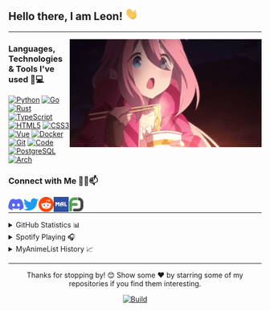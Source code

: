 ## Hello there, I am Leon! <img alt="Wave" height="25px" src="https://raw.githubusercontent.com/IchBinLeoon/IchBinLeoon/main/assets/wave.gif">

---

<img align="right" alt="Nadeshiko" title="<3" height="215px" src="assets/nadeshiko.gif">

### Languages, Technologies & Tools I've used 🚀💻

[![Python](https://img.shields.io/static/v1?style=for-the-badge&logo=Python&logoColor=FFFFFF&message=Python&color=3776AB&label=)](https://www.python.org/)
[![Go](https://img.shields.io/static/v1?style=for-the-badge&logo=Go&logoColor=FFFFFF&message=Go&color=00ADD8&label=)](https://golang.org/)
[![Rust](https://img.shields.io/static/v1?style=for-the-badge&logo=Rust&logoColor=FFFFFF&message=Rust&color=F46623&label=)](https://www.rust-lang.org/)
[![TypeScript](https://img.shields.io/static/v1?style=for-the-badge&logo=TypeScript&logoColor=FFFFFF&message=TypeScript&color=3178C6&label=)](https://www.typescriptlang.org/)
[![HTML5](https://img.shields.io/static/v1?style=for-the-badge&logo=HTML5&logoColor=FFFFFF&message=HTML5&color=E34F26&label=)](https://html.spec.whatwg.org/multipage/)
[![CSS3](https://img.shields.io/static/v1?style=for-the-badge&logo=CSS3&logoColor=FFFFFF&message=CSS3&color=1572B6&label=)](https://www.w3.org/Style/CSS/)
[![Vue](https://img.shields.io/static/v1?style=for-the-badge&logo=Vue.js&logoColor=FFFFFF&message=Vue&color=4FC08D&label=)](https://vuejs.org/)
[![Docker](https://img.shields.io/static/v1?style=for-the-badge&logo=Docker&logoColor=FFFFFF&message=Docker&color=2496ED&label=)](https://www.docker.com/)
[![Git](https://img.shields.io/static/v1?style=for-the-badge&logo=Git&message=Git&logoColor=FFFFFF&color=F05032&label=)](https://git-scm.com/)
[![Code](https://img.shields.io/static/v1?style=for-the-badge&logo=Visual+Studio+Code&logoColor=FFFFFF&message=Code&color=007ACC&label=)](https://code.visualstudio.com/)
[![PostgreSQL](https://img.shields.io/static/v1?style=for-the-badge&logo=PostgreSQL&logoColor=FFFFFF&message=PostgreSQL&color=336791&label=)](https://www.postgresql.org/)
[![Arch](https://img.shields.io/static/v1?style=for-the-badge&logo=Arch+Linux&logoColor=FFFFFF&message=Arch&nbsp;Linux&color=1793D1&label=)](https://archlinux.org/)

### Connect with Me 🤝🏻📫

<p>
  <a href="https://discordapp.com/users/223871059068321793">
    <img align="left" alt="Discord" title="Discord" width="30px" src="assets/discord.png">
  </a>
  <a href="https://twitter.com/IchBinLeoon">
    <img align="left" alt="Twitter" title="Twitter" width="30px" src="assets/twitter.png">
  </a>
  <a href="https://www.reddit.com/user/IchBinLeoon">
    <img align="left" alt="Reddit" title="Reddit" width="30px" src="assets/reddit.png">
  </a>
  <a href="https://myanimelist.net/profile/IchBinLeoon">
    <img align="left" alt="MyAnimeList" title="MyAnimeList" width="30px" src="assets/myanimelist.png">
  </a>
  <a href="https://myfigurecollection.net/profile/IchBinLeoon">
    <img align="left" alt="MyFigureCollection" title="MyFigureCollection" width="30px" src="assets/myfigurecollection.png">
  </a>
</p>
<br>

---

<details close>
<summary>GitHub Statistics 📊</summary>
<br>
<p>
  <a href="https://github.com/IchBinLeoon" width="100%">
    <img alt="GitHub Stats" height="165px" src="https://github-readme-stats-ichbinleoon.vercel.app/api?username=IchBinLeoon&count_private=true&show_icons=true&theme=dark&hide_border=true&hide_title=true&include_all_commits=true">
    <img alt="Top Langs" height="165px" src="https://github-readme-stats-ichbinleoon.vercel.app/api/top-langs?username=IchBinLeoon&langs_count=10&layout=compact&hide_border=true&theme=dark">
  </a>
</p>
</details>

<details close>
<summary>Spotify Playing 🎧</summary>
<br>
<p>
  <a href="https://open.spotify.com/user/v7ttuai8eqcoqdseoztwk31os">
    <img alt="Spotify" height="200px" src="https://spotify-readme-ichbinleoon.vercel.app/api/spotify">
  </a>
</p>
</details>

<details close>
<summary>MyAnimeList History 📈</summary>
<!-- MyAnimeList Activity Start -->

- [Trigun Stampede](https://myanimelist.net/anime.php?id=52093) ep. 12

- [Tomo-chan wa Onnanoko!](https://myanimelist.net/anime.php?id=52305) ep. 13

- [Trigun Stampede](https://myanimelist.net/anime.php?id=52093) ep. 11

- [Suzume no Tojimari](https://myanimelist.net/anime.php?id=50594) ep. 1

- [Kimetsu no Yaiba: Katanakaji no Sato-hen](https://myanimelist.net/anime.php?id=51019) ep. 2

- [Tomo-chan wa Onnanoko!](https://myanimelist.net/anime.php?id=52305) ep. 12

- [Trigun Stampede](https://myanimelist.net/anime.php?id=52093) ep. 10

- [Jigokuraku](https://myanimelist.net/anime.php?id=46569) ep. 2

- [Jigokuraku](https://myanimelist.net/anime.php?id=46569) ep. 1

- [Kimetsu no Yaiba: Katanakaji no Sato-hen](https://myanimelist.net/anime.php?id=51019) ep. 1

- [Kuma Kuma Kuma Bear Punch!](https://myanimelist.net/anime.php?id=45486) ep. 2

- [Tomo-chan wa Onnanoko!](https://myanimelist.net/anime.php?id=52305) ep. 11

- [Tomo-chan wa Onnanoko!](https://myanimelist.net/anime.php?id=52305) ep. 10

- [Tomo-chan wa Onnanoko!](https://myanimelist.net/anime.php?id=52305) ep. 9

- [Tomo-chan wa Onnanoko!](https://myanimelist.net/anime.php?id=52305) ep. 8

<!-- MyAnimeList Activity End -->
</details>

---

<p align="center">Thanks for stopping by! 😊 Show some ❤️ by starring some of my repositories if you find them interesting.</p>
<p align="center">
  <a href="https://github.com/IchBinLeoon/IchBinLeoon/actions">
    <img alt="Build" src="https://img.shields.io/github/actions/workflow/status/IchBinLeoon/IchBinLeoon/update.yml?branch=main&style=flat-square">
  </a>
</p>

